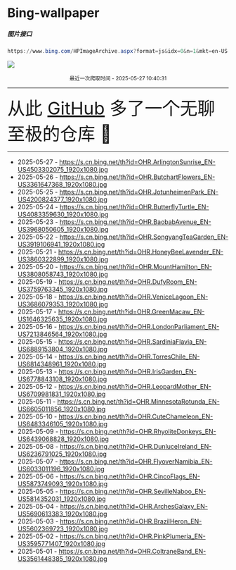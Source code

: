 # Bing-wallpaper

##### 图片接口

```powershell
https://www.bing.com/HPImageArchive.aspx?format=js&idx=0&n=1&mkt=en-US
```

 ![](https://s.cn.bing.net/th?id=OHR.ArlingtonSunrise_EN-US4503302075_1920x1080.jpg)

<p align='center' >
    <small>
        最近一次爬取时间 - 2025-05-27 10:40:31
    </small>
    <br>
    <hr>
    <font size=7>
        <small>
           从此 <a href='https://github.com/'>GitHub</a> 多了一个无聊至极的仓库  🍳
        </small>
    </font>
    <hr>
</p>


- 2025-05-27 - https://s.cn.bing.net/th?id=OHR.ArlingtonSunrise_EN-US4503302075_1920x1080.jpg 
- 2025-05-26 - https://s.cn.bing.net/th?id=OHR.ButchartFlowers_EN-US3361647368_1920x1080.jpg 
- 2025-05-25 - https://s.cn.bing.net/th?id=OHR.JotunheimenPark_EN-US4200824377_1920x1080.jpg 
- 2025-05-24 - https://s.cn.bing.net/th?id=OHR.ButterflyTurtle_EN-US4083359630_1920x1080.jpg 
- 2025-05-23 - https://s.cn.bing.net/th?id=OHR.BaobabAvenue_EN-US3968050605_1920x1080.jpg 
- 2025-05-22 - https://s.cn.bing.net/th?id=OHR.SongyangTeaGarden_EN-US3919106941_1920x1080.jpg 
- 2025-05-21 - https://s.cn.bing.net/th?id=OHR.HoneyBeeLavender_EN-US3860322899_1920x1080.jpg 
- 2025-05-20 - https://s.cn.bing.net/th?id=OHR.MountHamilton_EN-US3808058743_1920x1080.jpg 
- 2025-05-19 - https://s.cn.bing.net/th?id=OHR.DufyRoom_EN-US3759763345_1920x1080.jpg 
- 2025-05-18 - https://s.cn.bing.net/th?id=OHR.VeniceLagoon_EN-US3686079353_1920x1080.jpg 
- 2025-05-17 - https://s.cn.bing.net/th?id=OHR.GreenMacaw_EN-US1646325635_1920x1080.jpg 
- 2025-05-16 - https://s.cn.bing.net/th?id=OHR.LondonParliament_EN-US7213846564_1920x1080.jpg 
- 2025-05-15 - https://s.cn.bing.net/th?id=OHR.SardiniaFlavia_EN-US6889153804_1920x1080.jpg 
- 2025-05-14 - https://s.cn.bing.net/th?id=OHR.TorresChile_EN-US6814348961_1920x1080.jpg 
- 2025-05-13 - https://s.cn.bing.net/th?id=OHR.IrisGarden_EN-US6778843108_1920x1080.jpg 
- 2025-05-12 - https://s.cn.bing.net/th?id=OHR.LeopardMother_EN-US6709981831_1920x1080.jpg 
- 2025-05-11 - https://s.cn.bing.net/th?id=OHR.MinnesotaRotunda_EN-US6605011856_1920x1080.jpg 
- 2025-05-10 - https://s.cn.bing.net/th?id=OHR.CuteChameleon_EN-US6483346105_1920x1080.jpg 
- 2025-05-09 - https://s.cn.bing.net/th?id=OHR.RhyoliteDonkeys_EN-US6439068828_1920x1080.jpg 
- 2025-05-08 - https://s.cn.bing.net/th?id=OHR.DunluceIreland_EN-US6236791025_1920x1080.jpg 
- 2025-05-07 - https://s.cn.bing.net/th?id=OHR.FlyoverNamibia_EN-US6033011196_1920x1080.jpg 
- 2025-05-06 - https://s.cn.bing.net/th?id=OHR.CincoFlags_EN-US5873749093_1920x1080.jpg 
- 2025-05-05 - https://s.cn.bing.net/th?id=OHR.SevilleNaboo_EN-US5814352031_1920x1080.jpg 
- 2025-05-04 - https://s.cn.bing.net/th?id=OHR.ArchesGalaxy_EN-US5690613383_1920x1080.jpg 
- 2025-05-03 - https://s.cn.bing.net/th?id=OHR.BrazilHeron_EN-US5602369723_1920x1080.jpg 
- 2025-05-02 - https://s.cn.bing.net/th?id=OHR.PinkPlumeria_EN-US3595771407_1920x1080.jpg 
- 2025-05-01 - https://s.cn.bing.net/th?id=OHR.ColtraneBand_EN-US3561448385_1920x1080.jpg 
